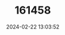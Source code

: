 ---
title: "161458"
category: "Scyliorhinus garmani"
draft: false
date: 2024-02-22 13:03:52
languages:
  English: ["Brownspotted Catshark"]
---